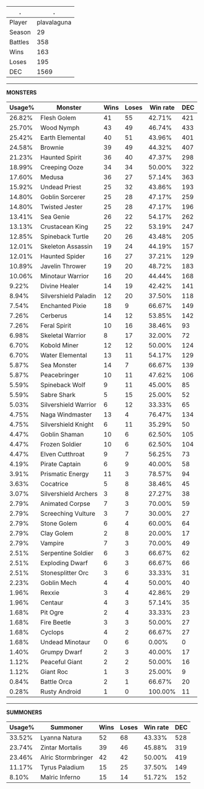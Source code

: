 .|.
|-|-
Player|plavalaguna
Season|29
Battles|358
Wins|163
Loses|195
DEC|1569

---
**MONSTERS**

Usage%|Monster|Wins|Loses|Win rate|DEC|
-|-|-|-|-|-|
26.82%|Flesh Golem|41|55|42.71%|421|
25.70%|Wood Nymph|43|49|46.74%|433|
25.42%|Earth Elemental|40|51|43.96%|401|
24.58%|Brownie|39|49|44.32%|407|
21.23%|Haunted Spirit|36|40|47.37%|298|
18.99%|Creeping Ooze|34|34|50.00%|322|
17.60%|Medusa|36|27|57.14%|363|
15.92%|Undead Priest|25|32|43.86%|193|
14.80%|Goblin Sorcerer|25|28|47.17%|259|
14.80%|Twisted Jester|25|28|47.17%|196|
13.41%|Sea Genie|26|22|54.17%|262|
13.13%|Crustacean King|25|22|53.19%|247|
12.85%|Spineback Turtle|20|26|43.48%|205|
12.01%|Skeleton Assassin|19|24|44.19%|157|
12.01%|Haunted Spider|16|27|37.21%|129|
10.89%|Javelin Thrower|19|20|48.72%|183|
10.06%|Minotaur Warrior|16|20|44.44%|168|
9.22%|Divine Healer|14|19|42.42%|141|
8.94%|Silvershield Paladin|12|20|37.50%|118|
7.54%|Enchanted Pixie|18|9|66.67%|149|
7.26%|Cerberus|14|12|53.85%|142|
7.26%|Feral Spirit|10|16|38.46%|93|
6.98%|Skeletal Warrior|8|17|32.00%|72|
6.70%|Kobold Miner|12|12|50.00%|124|
6.70%|Water Elemental|13|11|54.17%|129|
5.87%|Sea Monster|14|7|66.67%|139|
5.87%|Peacebringer|10|11|47.62%|106|
5.59%|Spineback Wolf|9|11|45.00%|85|
5.59%|Sabre Shark|5|15|25.00%|52|
5.03%|Silvershield Warrior|6|12|33.33%|65|
4.75%|Naga Windmaster|13|4|76.47%|134|
4.75%|Silvershield Knight|6|11|35.29%|50|
4.47%|Goblin Shaman|10|6|62.50%|105|
4.47%|Frozen Soldier|10|6|62.50%|104|
4.47%|Elven Cutthroat|9|7|56.25%|73|
4.19%|Pirate Captain|6|9|40.00%|58|
3.91%|Prismatic Energy|11|3|78.57%|94|
3.63%|Cocatrice|5|8|38.46%|45|
3.07%|Silvershield Archers|3|8|27.27%|38|
2.79%|Animated Corpse|7|3|70.00%|59|
2.79%|Screeching Vulture|3|7|30.00%|27|
2.79%|Stone Golem|6|4|60.00%|64|
2.79%|Clay Golem|2|8|20.00%|17|
2.79%|Vampire|7|3|70.00%|49|
2.51%|Serpentine Soldier|6|3|66.67%|62|
2.51%|Exploding Dwarf|6|3|66.67%|66|
2.51%|Stonesplitter Orc|3|6|33.33%|31|
2.23%|Goblin Mech|4|4|50.00%|40|
1.96%|Rexxie|3|4|42.86%|29|
1.96%|Centaur|4|3|57.14%|35|
1.68%|Pit Ogre|2|4|33.33%|23|
1.68%|Fire Beetle|3|3|50.00%|27|
1.68%|Cyclops|4|2|66.67%|27|
1.68%|Undead Minotaur|0|6|0.00%|0|
1.40%|Grumpy Dwarf|2|3|40.00%|17|
1.12%|Peaceful Giant|2|2|50.00%|16|
1.12%|Giant Roc|1|3|25.00%|9|
0.84%|Battle Orca|2|1|66.67%|20|
0.28%|Rusty Android|1|0|100.00%|11|

---
**SUMMONERS**

Usage%|Summoner|Wins|Loses|Win rate|DEC|
-|-|-|-|-|-|
33.52%|Lyanna Natura|52|68|43.33%|528|
23.74%|Zintar Mortalis|39|46|45.88%|319|
23.46%|Alric Stormbringer|42|42|50.00%|419|
11.17%|Tyrus Paladium|15|25|37.50%|149|
8.10%|Malric Inferno|15|14|51.72%|152|
